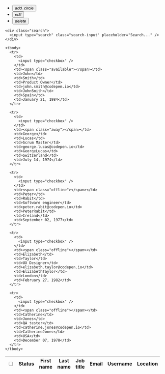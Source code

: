 <div class="datatable-container">
  <!-- ======= Header tools ======= -->
  <div class="header-tools">
    <div class="tools">
      <ul>
        <li>
          <button>
            <i class="material-icons">add_circle</i>
          </button>
        </li>
        <li>
          <button>
            <i class="material-icons">edit</i>
          </button>
        </li>
        <li>
          <button>
            <i class="material-icons">delete</i>
          </button>
        </li>
      </ul>
    </div>

    <div class="search">
      <input type="search" class="search-input" placeholder="Search..." />
    </div>
  </div>

  <!-- ======= Table ======= -->
  <table class="datatable">
    <thead>
      <tr>
        <th><input type="checkbox" /></th>
        <th>Status</th>
        <th>First name</th>
        <th>Last name</th>
        <th>Job title</th>
        <th>Email</th>
        <th>Username</th>
        <th>Location</th>
        <th>Birthday</th>
      </tr>
    </thead>

    <tbody>
      <tr>
        <td>
          <input type="checkbox" />
        </td>
        <td><span class="available"></span></td>
        <td>John</td>
        <td>Smith</td>
        <td>Product Owner</td>
        <td>john.smith@codepen.io</td>
        <td>JohnSmith</td>
        <td>Spain</td>
        <td>January 21, 1984</td>
      </tr>

      <tr>
        <td>
          <input type="checkbox" />
        </td>
        <td><span class="away"></span></td>
        <td>George</td>
        <td>Lucas</td>
        <td>Scrum Master</td>
        <td>george.lucas@codepen.io</td>
        <td>GeorgeLucas</td>
        <td>Switzerland</td>
        <td>July 14, 1974</td>
      </tr>

      <tr>
        <td>
          <input type="checkbox" />
        </td>
        <td><span class="offline"></span></td>
        <td>Peter</td>
        <td>Rabit</td>
        <td>Software engineer</td>
        <td>peter.rabit@codepen.io</td>
        <td>PeterRabit</td>
        <td>Ireland</td>
        <td>September 02, 1977</td>
      </tr>

      <tr>
        <td>
          <input type="checkbox" />
        </td>
        <td><span class="offline"></span></td>
        <td>Elizabeth</td>
        <td>Taylor</td>
        <td>UX Designer</td>
        <td>elizabeth.taylor@codepen.io</td>
        <td>ElizabethTaylor</td>
        <td>London</td>
        <td>February 27, 1982</td>
      </tr>

      <tr>
        <td>
          <input type="checkbox" />
        </td>
        <td><span class="offline"></span></td>
        <td>Catherine</td>
        <td>Jones</td>
        <td>QA tester</td>
        <td>catherine.jones@codepen.io</td>
        <td>CatherineJones</td>
        <td>USA</td>
        <td>December 07, 1978</td>
      </tr>
    </tbody>
  </table>

  </div>
</div>
